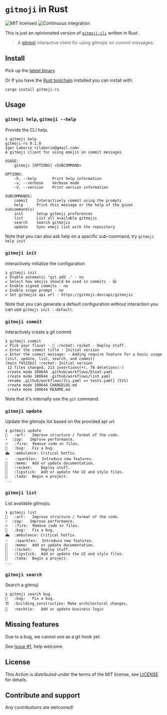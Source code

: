 # `gitmoji` in Rust

![MIT licensed](https://img.shields.io/badge/license-MIT-blue.svg)
![Continuous integration](https://github.com/actions-rs/toolchain/workflows/Continuous%20integration/badge.svg)

This is just an opinionated version of [`gitmoji-cli`](https://github.com/carloscuesta/gitmoji-cli) written in Rust .

> A [gitmoji](https://gitmoji.dev/) interactive client for using gitmojis on commit messages.

## Install

Pick up the [latest binary](./releases)

Or If you have the [Rust toolchain](https://rustup.rs/) installed you can install with:

```shell
cargo install gitmoji-rs
```

## Usage


### `gitmoji help`, `gitmoji --help`

Provide the CLI help.

```shell
❯ gitmoji help
gitmoji-rs 0.1.0
Igor Laborie <ilaborie@gmail.com>
A gitmoji client for using emojis on commit messages

USAGE:
    gitmoji [OPTIONS] <SUBCOMMAND>

OPTIONS:
    -h, --help       Print help information
    -v, --verbose    Verbose mode
    -V, --version    Print version information

SUBCOMMANDS:
    commit    Interactively commit using the prompts
    help      Print this message or the help of the given subcommand(s)
    init      Setup gitmoji preferences
    list      List all available gitmojis
    search    Search gitmojis
    update    Sync emoji list with the repository
```

Note that you can also ask help on a specific sub-command, try `gitmoji help init`

### `gitmoji init`

Interactively initialize the configuration

```shell
❯ gitmoji init
✔ Enable automatic "git add ." · no
✔ Select how emojis should be used in commits · 😄
✔ Enable signed commits · no
✔ Enable scope prompt · no
✔ Set gitmojis api url · https://gitmoji.dev/api/gitmojis
```

Note that you can generate a default configuration without interaction you can use `gitmoji init --default`.

### `gitmoji commit`

Interactively create a git commit

```shell
❯ gitmoji commit
✔ Pick your flavor · 🚀 :rocket: rocket - Deploy stuff.
✔ Enter the commit title · Initial version
✔ Enter the commit message: · Adding require feature for a basic usage (init, update, list, search, and commit)
[main f4525b2] :rocket: Initial version
 12 files changed, 213 insertions(+), 78 deletions(-)
 create mode 100644 .github/workflows/bloat.yaml
 create mode 100644 .github/workflows/lint.yaml
 rename .github/workflows/{ci.yaml => tests.yaml} (51%)
 create mode 100644 CHANGELOG.md
 create mode 100644 README.md
```

Note that it's internally use the `git` command.

### `gitmoji update`

Update the gitmojis list based on the provided api url.

```shell
❯ gitmoji update
🎨	:art:	Improve structure / format of the code.
⚡️	:zap:	Improve performance.
🔥	:fire:	Remove code or files.
🐛	:bug:	Fix a bug.
🚑️	:ambulance:	Critical hotfix.
✨	:sparkles:	Introduce new features.
📝	:memo:	Add or update documentation.
🚀	:rocket:	Deploy stuff.
💄	:lipstick:	Add or update the UI and style files.
🎉	:tada:	Begin a project.
...
```

### `gitmoji list`

List available gitmojis.

```shell
❯ gitmoji list
🎨	:art:	Improve structure / format of the code.
⚡️	:zap:	Improve performance.
🔥	:fire:	Remove code or files.
🐛	:bug:	Fix a bug.
🚑️	:ambulance:	Critical hotfix.
✨	:sparkles:	Introduce new features.
📝	:memo:	Add or update documentation.
🚀	:rocket:	Deploy stuff.
💄	:lipstick:	Add or update the UI and style files.
🎉	:tada:	Begin a project.
...
```
### `gitmoji search`

Search a gitmoji

```shell
❯ gitmoji search bug
🐛	:bug:	Fix a bug.
🏗️	:building_construction:	Make architectural changes.
👔	:necktie:	Add or update business logic
```

## Missing features

Due to a bug, we cannot use as a git hook yet.

See [Issue #1](./issues/1), help welcome

## License

This Action is distributed under the terms of the MIT license, see [LICENSE](./LICENSE-MIT) for details.

## Contribute and support

Any contributions are welcomed!
